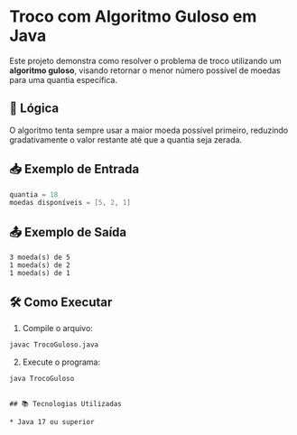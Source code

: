 # Troco com Algoritmo Guloso em Java

Este projeto demonstra como resolver o problema de troco utilizando um **algoritmo guloso**, visando retornar o menor número possível de moedas para uma quantia específica.

## 🧠 Lógica

O algoritmo tenta sempre usar a maior moeda possível primeiro, reduzindo gradativamente o valor restante até que a quantia seja zerada.

## 📥 Exemplo de Entrada

```java
quantia = 18
moedas disponíveis = [5, 2, 1]
```

## 📤 Exemplo de Saída

```text
3 moeda(s) de 5
1 moeda(s) de 2
1 moeda(s) de 1
```

## 🛠️ Como Executar

1. Compile o arquivo:

```bash
javac TrocoGuloso.java
```

2. Execute o programa:

```bash
java TrocoGuloso
```

```

## 📚 Tecnologias Utilizadas

* Java 17 ou superior


